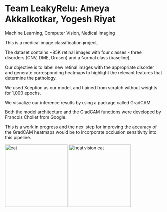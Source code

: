 # Team LeakyRelu: Ameya Akkalkotkar, Yogesh Riyat
Machine Learning, Computer Vision, Medical Imaging

This is a medical image classification project. 

The dataset contains ~85K retinal images with four classes - three disorders (CNV, DME, Drusen) and a Normal class (baseline).

Our objective is to label new retinal images with the appropriate disorder and generate corresponding heatmaps to highlight the relevant features that determine the pathology.

We used Xception as our model, and trained from scratch without weights for 1,000 epochs. 

We visualize our inference results by using a package called GradCAM. 

Both the model architecture and the GradCAM functions were developed by Francois Chollet from Google.

This is a work in progress and the next step for improving the accuracy of the GradCAM heatmaps would be to incorporate occlusion sensitivity into this pipeline.

<img src="[drawing.jpg](https://user-images.githubusercontent.com/6412336/182632494-9616b666-6b22-4eb6-bbbb-d70dd924ccb5.jpg)" alt="cat" width="200"/>

<img src="[drawing.jpg](https://user-images.githubusercontent.com/6412336/182632498-e1cf0d45-25d6-489f-b53f-dbc2b1fcd48e.png)" alt="heat vision cat" width="200"/>

